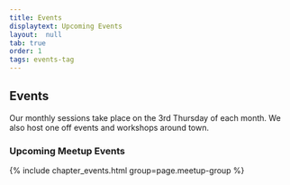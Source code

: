 ```yaml
---
title: Events
displaytext: Upcoming Events
layout:  null
tab: true
order: 1
tags: events-tag
---
```


## Events ##

Our monthly sessions take place on the 3rd Thursday of each month. We
also host one off events and workshops around town.

### Upcoming Meetup Events ###

{% include chapter_events.html group=page.meetup-group %}